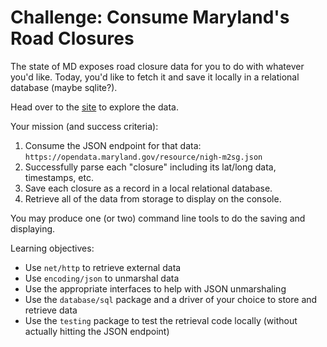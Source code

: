 # Challenge: Consume Maryland's Road Closures

The state of MD exposes road closure data for you to do with whatever you'd like. Today, you'd like to fetch it and save it locally in a relational database (maybe sqlite?).

Head over to the [site](https://opendata.maryland.gov/Transportation/Maryland-Road-Closures/nigh-m2sg) to explore the data. 

Your mission (and success criteria):

1. Consume the JSON endpoint for that data: `https://opendata.maryland.gov/resource/nigh-m2sg.json`
2. Successfully parse each "closure" including its lat/long data, timestamps, etc.
3. Save each closure as a record in a local relational database.
4. Retrieve all of the data from storage to display on the console.

You may produce one (or two) command line tools to do the saving and displaying.

Learning objectives:

- Use `net/http` to retrieve external data
- Use `encoding/json` to unmarshal data
- Use the appropriate interfaces to help with JSON unmarshaling
- Use the `database/sql` package and a driver of your choice to store and retrieve data
- Use the `testing` package to test the retrieval code locally (without actually hitting the JSON endpoint)
